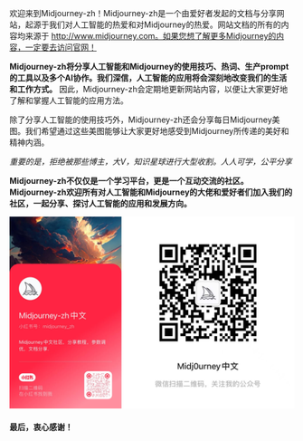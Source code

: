 欢迎来到Midjourney-zh！Midjourney-zh是一个由爱好者发起的文档与分享网站，起源于我们对人工智能的热爱和对Midjourney的热爱。网站文档的所有的内容均来源于 http://www.midjourney.com。如果您想了解更多Midjourney的内容，一定要去访问官网！

__Midjourney-zh将分享人工智能和Midjourney的使用技巧、热词、生产prompt的工具以及多个AI协作。我们深信，人工智能的应用将会深刻地改变我们的生活和工作方式。__ 因此，Midjourney-zh会定期地更新网站内容，以便让大家更好地了解和掌握人工智能的应用方法。

除了分享人工智能的使用技巧外，Midjourney-zh还会分享每日Midjourney美图。我们希望通过这些美图能够让大家更好地感受到Midjourney所传递的美好和精神内涵。

_重要的是，拒绝被那些博主，大V，知识星球进行大型收割。人人可学，公平分享_

__Midjourney-zh不仅仅是一个学习平台，更是一个互动交流的社区。Midjourney-zh欢迎所有对人工智能和Midjourney的大佬和爱好者们加入我们的社区，一起分享、探讨人工智能的应用和发展方向。__


![二维码](./docs/assets/ewm.jpg)

####  最后，衷心感谢！
